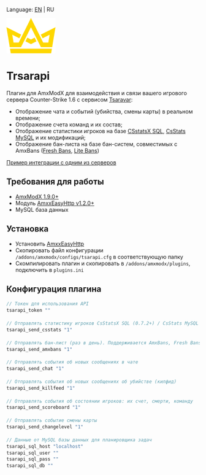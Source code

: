 Language: [EN](/README.md) | RU

![image](./logo.png)

# Trsarapi

Плагин для AmxModX для взаимодействия и связи вашего игрового сервера Counter-Strike 1.6 с сервисом [Tsaravar](https://tsarvar.com/):
* Отображение чата и событий (убийства, смены карты) в реальном времени;
* Отображение счета команд и их состав;
* Отображение статистики игроков на базе [CSstatsX SQL](https://dev-cs.ru/resources/179/), [CsStats MySQL](https://fungun.net/shop/?p=show&id=3) и их модификаций;
* Отображение бан-листа на базе бан-систем, совместимых с AmxBans ([Fresh Bans](https://dev-cs.ru/resources/196/), [Lite Bans](https://dev-cs.ru/resources/352/))

[Пример интеграции с одним из серверов](https://tsarvar.com/ru/@EpicFunKnife/plugin)

## Требования для работы
* [AmxModX 1.9.0+](https://github.com/alliedmodders/amxmodx)
* Модуль [AmxxEasyHttp v1.2.0+](https://github.com/Next21Team/AmxxEasyHttp)
* MySQL база данных

## Установка

* Установить [AmxxEasyHttp](https://github.com/Next21Team/AmxxEasyHttp)
* Скопировать файл конфигурации `/addons/amxmodx/configs/tsarapi.cfg` в соответствующую папку
* Скомпилировать плагин и скопировать в `/addons/amxmodx/plugins`, подключить в `plugins.ini`

## Конфигурация плагина

```c
// Токен для использования API
tsarapi_token ""

// Отправлять статистику игроков CsStatsX SQL (0.7.2+) / CsStats MySQL (раз в день)
tsarapi_send_csstats "1"

// Отправлять бан-лист (раз в день). Поддерживается AmxBans, Fresh Bans и Lite Bans
tsarapi_send_amxbans "1"

// Отправлять события об новых сообщениях в чате
tsarapi_send_chat "1"

// Отправлять события об новых сообщениях об убийстве (килфид)
tsarapi_send_killfeed "1"

// Отправлять события об состоянии игроков: их счет, смерти, команду
tsarapi_send_scoreboard "1"

// Отправлять событие смены карты
tsarapi_send_changelevel "1"

// Данные от MySQL базы данных для планировщика задач
tsarapi_sql_host "localhost"
tsarapi_sql_user ""
tsarapi_sql_pass ""
tsarapi_sql_db ""
```

